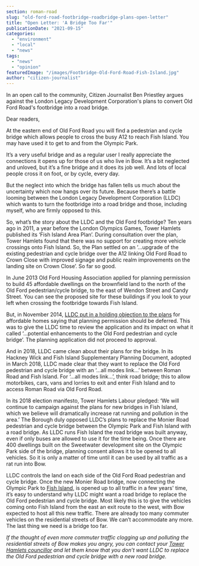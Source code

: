 ```yaml
---
section: roman-road
slug: "old-ford-road-footbridge-roadbridge-plans-open-letter"
title: "Open Letter: 'A Bridge Too Far'"
publicationDate: "2021-09-15"
categories: 
  - "environment"
  - "local"
  - "news"
tags: 
  - "news"
  - "opinion"
featuredImage: "/images/Footbridge-Old-Ford-Road-Fish-Island.jpg"
author: "citizen-journalist"
---
```


In an open call to the community, Citizen Journalist Ben Priestley argues against the London Legacy Development Corporation's plans to convert Old Ford Road's footbridge into a road bridge.

Dear readers,

At the eastern end of Old Ford Road you will find a pedestrian and cycle bridge which allows people to cross the busy A12 to reach Fish Island. You may have used it to get to and from the Olympic Park. 

It’s a very useful bridge and as a regular user I really appreciate the connections it opens up for those of us who live in Bow. It’s a bit neglected and unloved, but it’s a fine bridge and it does its job well. And lots of local people cross it on foot, or by cycle, every day.

But the neglect into which the bridge has fallen tells us much about the uncertainty which now hangs over its future. Because there’s a battle looming between the London Legacy Development Corporation (LLDC) which wants to turn the footbridge into a road bridge and those, including myself, who are firmly opposed to this.

So, what’s the story about the LLDC and the Old Ford footbridge? Ten years ago in 2011, a year before the London Olympics Games, Tower Hamlets published its ‘Fish Island Area Plan’. During consultation over the plan, Tower Hamlets found that there was no support for creating more vehicle crossings onto Fish Island. So, the Plan settled on an ‘…upgrade of the existing pedestrian and cycle bridge over the A12 linking Old Ford Road to Crown Close with improved signage and public realm improvements on the landing site on Crown Close’. So far so good.

In June 2013 Old Ford Housing Association applied for planning permission to build 45 affordable dwellings on the brownfield land to the north of the Old Ford pedestrian/cycle bridge, to the east of Wendon Street and Candy Street. You can see the proposed site for these buildings if you look to your left when crossing the footbridge towards Fish Island. 

But, in November 2014, [LLDC put in a holding objection to the plans](https://democracy.towerhamlets.gov.uk/ieIssueDetails.aspx?IId=47164&Opt=3) for affordable homes saying that planning permission should be deferred. This was to give the LLDC time to review the application and its impact on what it called ‘…potential enhancements to the Old Ford pedestrian and cycle bridge’. The planning application did not proceed to approval.

And in 2018, LLDC came clean about their plans for the bridge. In its Hackney Wick and Fish Island Supplementary Planning Document, adopted in March 2018, LLDC made clear that they want to replace the Old Ford pedestrian and cycle bridge with an ‘…all modes link…’ between Roman Road and Fish Island. For ‘…all modes link…’, think road bridge; this to allow motorbikes, cars, vans and lorries to exit and enter Fish Island and to access Roman Road via Old Ford Road.

In its 2018 election manifesto, Tower Hamlets Labour pledged: ‘We will continue to campaign against the plans for new bridges in Fish Island, which we believe will dramatically increase rat running and pollution in the area.’ The Borough duly opposed LLDC’s plans to replace the Monier Road pedestrian and cycle bridge between the Olympic Park and Fish Island with a road bridge. As LLDC runs Fish Island the road bridge was built anyway, even if only buses are allowed to use it for the time being. Once there are 400 dwellings built on the Sweetwater development site on the Olympic Park side of the bridge, planning consent allows it to be opened to all vehicles. So it is only a matter of time until it can be used by all traffic as a rat run into Bow.

LLDC controls the land on each side of the Old Ford Road pedestrian and cycle bridge. Once the new Monier Road bridge, now connecting the Olympic Park to [Fish Island](https://romanroadlondon.com/history-fish-island/), is opened up to all traffic in a few years' time, it’s easy to understand why LLDC might want a road bridge to replace the Old Ford pedestrian and cycle bridge. Most likely this is to give the vehicles coming onto Fish Island from the east an exit route to the west, with Bow expected to host all this new traffic. There are already too many commuter vehicles on the residential streets of Bow. We can’t accommodate any more. The last thing we need is a bridge too far.

  
_If the thought of even more commuter traffic clogging up and polluting the residential streets of Bow makes you angry, you can contact your [Tower Hamlets councillor](https://democracy.towerhamlets.gov.uk/mgMemberIndex.aspx?bcr=1) and let them know that you don’t want LLDC to replace the Old Ford pedestrian and cycle bridge with a new road bridge._


